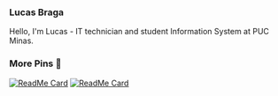 ### Lucas Braga
Hello, I'm Lucas - IT technician and student Information System at PUC Minas.<br/>

### More Pins :pushpin:
[![ReadMe Card](https://github-readme-stats.vercel.app/api/pin/?username=lucasbrafer&repo=Proffy)](https://github.com/lucasbrafer/Proffy)
[![ReadMe Card](https://github-readme-stats.vercel.app/api/pin/?username=lucasbrafer&repo=Eventos)](https://github.com/lucasbrafer/Evntos)

<!--
**lucasbrafer/lucasbrafer** is a ✨ _special_ ✨ repository because its `README.md` (this file) appears on your GitHub profile.

[![Top Langs](https://github-readme-stats.vercel.app/api/top-langs/?username=lucasbrafer&layout=compact)](https://github.com/anuraghazra/github-readme-stats)
[![ReadMe Card](https://github-readme-stats.vercel.app/api/pin/?username=anuraghazra&repo=github-readme-stats)](https://github.com/anuraghazra/github-readme-stats)

Here are some ideas to get you started:

- 🔭 I’m currently working on ...
- 🌱 I’m currently learning ...
- 👯 I’m looking to collaborate on ...
- 🤔 I’m looking for help with ...
- 💬 Ask me about ...
- 📫 How to reach me: ...
- 😄 Pronouns: ...
- ⚡ Fun fact: ...
-->
